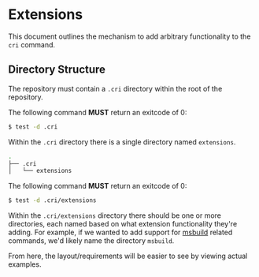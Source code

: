 # Extensions

This document outlines the mechanism to add arbitrary functionality to the `cri` command.

## Directory Structure

The repository must contain a `.cri` directory within the root of the repository.

The following command **MUST** return an exitcode of 0:

```bash
$ test -d .cri
```

Within the `.cri` directory there is a single directory named `extensions`.

```bash
.
├── .cri
│   └── extensions
```

The following command **MUST** return an exitcode of 0:

```bash
$ test -d .cri/extensions
```

Within the `.cri/extensions` directory there should be one or more directories, each named based on what extension functionality they're adding. For example, if we wanted to add support for [msbuild](https://github.com/Microsoft/msbuild) related commands, we'd likely name the directory `msbuild`.

From here, the layout/requirements will be easier to see by viewing actual examples.
